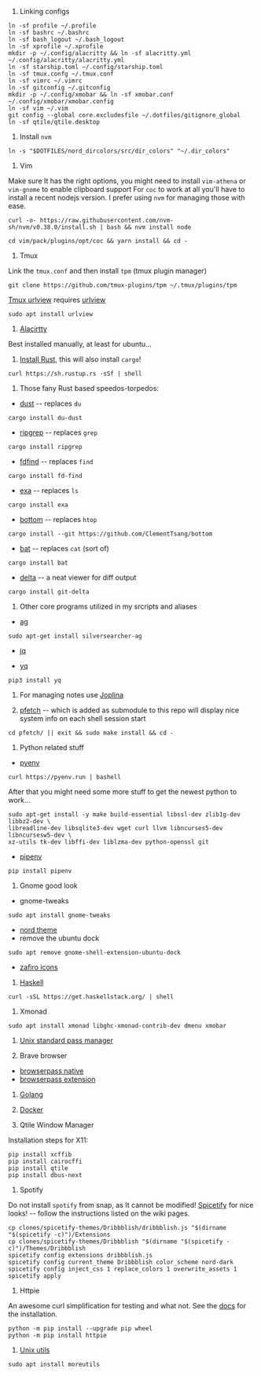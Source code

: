 1. Linking configs

```shell
ln -sf profile ~/.profile
ln -sf bashrc ~/.bashrc
ln -sf bash_logout ~/.bash_logout
ln -sf xprofile ~/.xprofile
mkdir -p ~/.config/alacritty && ln -sf alacritty.yml ~/.config/alacritty/alacritty.yml
ln -sf starship.toml ~/.config/starship.toml
ln -sf tmux.confg ~/.tmux.conf
ln -sf vimrc ~/.vimrc
ln -sf gitconfig ~/.gitconfig
mkdir -p ~/.config/xmobar && ln -sf xmobar.conf ~/.config/xmobar/xmobar.config
ln -sf vim ~/.vim
git config --global core.excludesfile ~/.dotfiles/gitignore_global
ln -sf qtile/qtile.desktop 
```

1. Install `nvm`

```shell
ln -s "$DOTFILES/nord_dircolors/src/dir_colors" "~/.dir_colors"
```

1. Vim

Make sure It has the right options, you might need to install `vim-athena` or `vim-gnome` to enable clipboard support
For `coc` to work at all you'll have to install a recent nodejs version. I prefer using `nvm` for managing those with ease.

```shell
curl -o- https://raw.githubusercontent.com/nvm-sh/nvm/v0.38.0/install.sh | bash && nvm install node
```

```shell
cd vim/pack/plugins/opt/coc && yarn install && cd -
```


1. Tmux

Link the `tmux.conf` and then install `tpm` (tmux plugin manager)

```shell
git clone https://github.com/tmux-plugins/tpm ~/.tmux/plugins/tpm
```

[Tmux urlview](https://github.com/tmux-plugins/tmux-urlview) requires [urlview](https://github.com/sigpipe/urlview)

```shell
sudo apt install urlview
```

1. [Alacirtty](https://github.com/alacritty/alacritty/blob/master/INSTALL.md)

Best installed manually, at least for ubuntu...

1. [Install Rust](https://doc.rust-lang.org/cargo/getting-started/installation.html), this will also install `cargo`!

```shell
curl https://sh.rustup.rs -sSf | shell
```

1. Those fany Rust based speedos-torpedos:

- [dust](https://github.com/bootandy/dust) -- replaces `du`

```shell
cargo install du-dust
```

- [ripgrep](https://github.com/BurntSushi/ripgrep) -- replaces `grep`

```shell
cargo install ripgrep
```

- [fdfind](https://github.com/sharkdp/fd) -- replaces `find`

```shell
cargo install fd-find
```

- [exa](https://github.com/ogham/exa) -- replaces `ls`

```shell
cargo install exa
```

- [bottom](https://github.com/ClementTsang/bottom) -- replaces `htop`

```shell
cargo install --git https://github.com/ClementTsang/bottom
```

- [bat](https://github.com/sharkdp/bat) -- replaces `cat` (sort of)

```shell
cargo install bat
```

- [delta](https://github.com/dandavison/delta) -- a neat viewer for diff output

```shell
cargo install git-delta
```

1. Other core programs utilized in my srcripts and aliases

- [ag](https://github.com/ggreer/the_silver_searcher)

```shell
sudo apt-get install silversearcher-ag
```

- [jq](https://stedolan.github.io/jq/download/)

- [yq](https://github.com/kislyuk/yq)

```shell
pip3 install yq
```

1. For managing notes use [Joplina](https://joplinapp.org/)

1. [pfetch](https://github.com/dylanaraps/pfetch) -- which is added as submodule to this repo will display nice system info on each shell session start

```shell
cd pfetch/ || exit && sudo make install && cd -
```

1. Python related stuff

- [pyenv](https://github.com/pyenv/pyenv)

```shell
curl https://pyenv.run | bashell
```

After that you might need some more stuff to get the newest python to work...

```shell
sudo apt-get install -y make build-essential libssl-dev zlib1g-dev libbz2-dev \
libreadline-dev libsqlite3-dev wget curl llvm libncurses5-dev libncursesw5-dev \
xz-utils tk-dev libffi-dev liblzma-dev python-openssl git
```

- [pipenv](https://pipenv.pypa.io/en/latest/)

```shell
pip install pipenv
```

1. Gnome good look

- gnome-tweaks

```shell
sudo apt install gnome-tweaks
```

- [nord theme](https://github.com/EliverLara/Nordic)
- remove the ubuntu dock

```shell
sudo apt remove gnome-shell-extension-ubuntu-dock
```

- [zafiro icons](https://www.opendesktop.org/s/Gnome/p/1209330/)

1. [Haskell](https://docs.haskellstack.org/en/stable/install_and_upgrade/)

```shell
curl -sSL https://get.haskellstack.org/ | shell
```

1. Xmonad

```shell
sudo apt install xmonad libghc-xmonad-contrib-dev dmenu xmobar
```

1. [Unix standard pass manager](https://www.passwordstore.org/)

1. Brave browser

- [browserpass native](https://github.com/browserpass/browserpass-native)
- [browserpass extension](https://github.com/browserpass/browserpass-extension)

1. [Golang](https://golang.org/doc/install)

1. [Docker](https://www.digitalocean.com/community/tutorials/how-to-install-and-use-docker-on-ubuntu-20-04)

1. Qtile Window Manager

Installation steps for X11:

```shell
pip install xcffib
pip install cairocffi
pip install qtile
pip install dbus-next
```

1. Spotify

Do not install `spotify` from snap, as It cannot be modified!
[Spicetify](https://github.com/khanhas/spicetify-cli) for nice looks! -- follow the instructions listed on the wiki pages.

```shell
cp clones/spicetify-themes/Dribbblish/dribbblish.js "$(dirname "$(spicetify -c)")/Extensions
cp clones/spicetify-themes/Dribbblish "$(dirname "$(spicetify -c)")/Themes/Dribbblish
spicetify config extensions dribbblish.js
spicetify config current_theme Dribbblish color_scheme nord-dark
spicetify config inject_css 1 replace_colors 1 overwrite_assets 1
spicetify apply
```

1. Httpie

An awesome curl simplification for testing and what not.
See the [docs](https://httpie.io/docs#installation) for the installation.

```shell
python -m pip install --upgrade pip wheel
python -m pip install httpie
```

1. [Unix utils](https://joeyh.name/code/moreutils/)

```
sudo apt install moreutils
```
